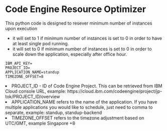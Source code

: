<h1>Code Engine Resource Optimizer</h1>

This python code is designed to resever minimum number of instances upon execution
- it will set to 1 if minimum number of instances is set to 0 in order to have at least single pod running.
- it will set to 0 if minimum number of instances is set to 0 in order to scale down the application, especially after office hour.

```
IBM_API_KEY=
PROJECT_ID=
APPLICATION_NAME=standup
TIMEZONE_OFFSET=8
```
<li>PROJECT_ID - ID of Code Engine Project. This can be retrieved from IBM Cloud console URL, example: https://cloud.ibm.com/codeengine/project/jp-tok/PROJECT_ID/overview
<li>APPLICATION_NAME refers to the name of the application. If you have multiple applications you would like to schedule, just need to comma to separate, example: standup, standup-backend
<li>TIMEZONE_OFFSET refers to the timezone adjustment based on UTC/GMT, example Singapore +8
